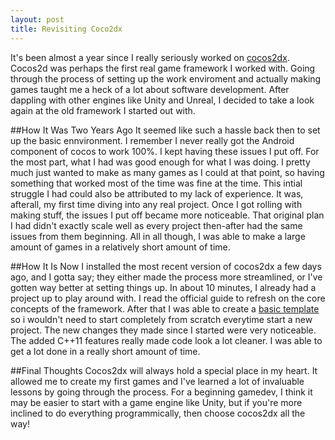 ```yaml
---
layout: post
title: Revisiting Coco2dx
---
```


It's been almost a year since I really seriously worked on [cocos2dx](http://www.cocos2d-x.org/). Cocos2d was perhaps the first real game framework I worked with.
Going through the process of setting up the work enviroment and actually making games taught me a heck of a lot about software
development. After dappling with other engines like Unity and Unreal, I decided to take a look again at the old framework I started
out with.

##How It Was Two Years Ago
It seemed like such a hassle back then to set up the basic ennvironment. I remember I never really got the Android component of
cocos to work 100%. I kept having these issues I put off. For the most part, what I had was good enough for what I was doing. I
pretty much just wanted to make as many games as I could at that point, so having something that worked most of the time was fine
at the time. This intial struggle I had could also be attributed to my lack of experience. It was, afterall, my first time diving
into any real project. Once I got rolling with making stuff, the issues I put off became more noticeable. That original plan I
had didn't exactly scale well as every project then-after had the same issues from them beginning. All in all though, I was able
to make a large amount of games in a relatively short amount of time.

##How It Is Now
I installed the most recent version of cocos2dx a few days ago, and I gotta say; they either made the process more streamlined,
or I've gotten way better at setting things up. In about 10 minutes, I already had a project up to play around with. I read the
official guide to refresh on the core concepts of the framework. After that I was able to create a [basic template](https://github.com/skewerb/Cocos2dx_BZS_Template) so i wouldn't
need to start completely from scratch everytime start a new project. The new changes they made since I started were very
noticeable. The added C++11 features really made code look a lot cleaner. I was able to get a lot done in a really short amount
of time.

##Final Thoughts
Cocos2dx will always hold a special place in my heart. It allowed me to create my first games and I've learned a lot of invaluable
lessons by going through the process. For a beginning gamedev, I think it may be easier to start with a game engine like Unity,
but if you're more inclined to do everything programmically, then choose cocos2dx all the way!
